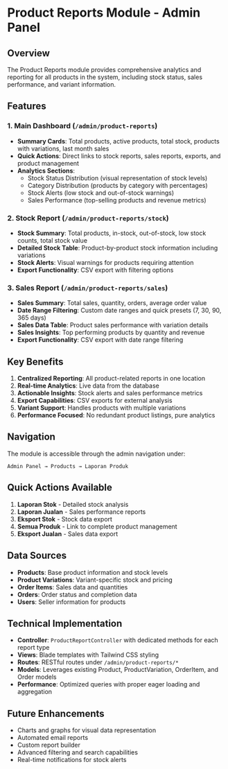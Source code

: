 # Product Reports Module - Admin Panel

## Overview
The Product Reports module provides comprehensive analytics and reporting for all products in the system, including stock status, sales performance, and variant information.

## Features

### 1. Main Dashboard (`/admin/product-reports`)
- **Summary Cards**: Total products, active products, total stock, products with variations, last month sales
- **Quick Actions**: Direct links to stock reports, sales reports, exports, and product management
- **Analytics Sections**:
  - Stock Status Distribution (visual representation of stock levels)
  - Category Distribution (products by category with percentages)
  - Stock Alerts (low stock and out-of-stock warnings)
  - Sales Performance (top-selling products and revenue metrics)

### 2. Stock Report (`/admin/product-reports/stock`)
- **Stock Summary**: Total products, in-stock, out-of-stock, low stock counts, total stock value
- **Detailed Stock Table**: Product-by-product stock information including variations
- **Stock Alerts**: Visual warnings for products requiring attention
- **Export Functionality**: CSV export with filtering options

### 3. Sales Report (`/admin/product-reports/sales`)
- **Sales Summary**: Total sales, quantity, orders, average order value
- **Date Range Filtering**: Custom date ranges and quick presets (7, 30, 90, 365 days)
- **Sales Data Table**: Product sales performance with variation details
- **Sales Insights**: Top performing products by quantity and revenue
- **Export Functionality**: CSV export with date range filtering

## Key Benefits

1. **Centralized Reporting**: All product-related reports in one location
2. **Real-time Analytics**: Live data from the database
3. **Actionable Insights**: Stock alerts and sales performance metrics
4. **Export Capabilities**: CSV exports for external analysis
5. **Variant Support**: Handles products with multiple variations
6. **Performance Focused**: No redundant product listings, pure analytics

## Navigation

The module is accessible through the admin navigation under:
```
Admin Panel → Products → Laporan Produk
```

## Quick Actions Available

1. **Laporan Stok** - Detailed stock analysis
2. **Laporan Jualan** - Sales performance reports
3. **Eksport Stok** - Stock data export
4. **Semua Produk** - Link to complete product management
5. **Eksport Jualan** - Sales data export

## Data Sources

- **Products**: Base product information and stock levels
- **Product Variations**: Variant-specific stock and pricing
- **Order Items**: Sales data and quantities
- **Orders**: Order status and completion data
- **Users**: Seller information for products

## Technical Implementation

- **Controller**: `ProductReportController` with dedicated methods for each report type
- **Views**: Blade templates with Tailwind CSS styling
- **Routes**: RESTful routes under `/admin/product-reports/*`
- **Models**: Leverages existing Product, ProductVariation, OrderItem, and Order models
- **Performance**: Optimized queries with proper eager loading and aggregation

## Future Enhancements

- Charts and graphs for visual data representation
- Automated email reports
- Custom report builder
- Advanced filtering and search capabilities
- Real-time notifications for stock alerts
